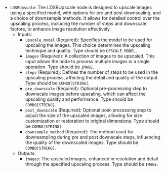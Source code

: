 - `LDSRUpscale`: The LDSRUpscale node is designed to upscale images using a specified model, with options for pre and post downscaling, and a choice of downsample methods. It allows for detailed control over the upscaling process, including the number of steps and downscale factors, to enhance image resolution effectively.
    - Inputs:
        - `upscale_model` (Required): Specifies the model to be used for upscaling the images. This choice determines the upscaling technique and quality. Type should be `UPSCALE_MODEL`.
        - `images` (Required): A collection of images to be upscaled. This input allows the node to process multiple images in a single operation. Type should be `IMAGE`.
        - `steps` (Required): Defines the number of steps to be used in the upscaling process, affecting the detail and quality of the output. Type should be `COMBO[STRING]`.
        - `pre_downscale` (Required): Optional pre-processing step to downscale images before upscaling, which can affect the upscaling quality and performance. Type should be `COMBO[STRING]`.
        - `post_downscale` (Required): Optional post-processing step to adjust the size of the upscaled images, allowing for size customization or restoration to original dimensions. Type should be `COMBO[STRING]`.
        - `downsample_method` (Required): The method used for downsampling during pre and post downscale steps, influencing the quality of the downscaled images. Type should be `COMBO[STRING]`.
    - Outputs:
        - `images`: The upscaled images, enhanced in resolution and detail through the specified upscaling process. Type should be `IMAGE`.
